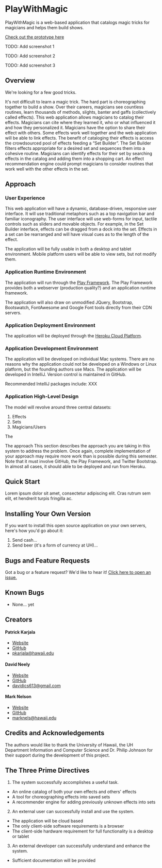PlayWithMagic
=============

PlayWithMagic is a web-based application that catalogs magic tricks for magicians and helps them build shows.

[Check out the prototype here](http://mark.nelson.engineer/PlayWithMagic/mockup/)

TODO:  Add screenshot 1

TODO:  Add screenshot 2

TODO:  Add screenshot 3

Overview
--------
We're looking for a few good tricks.

It's not difficult to learn a magic trick.  The hard part is choreographing together to build a show.
Over their careers, magicians see countless routines, learn thousands of methods, slights, banter and gaffs
(collectively called effects).  This web application allows magicians to catalog their effects.  Magicians
can cite where they learned it, who or what influenced it and how they personalized it.  Magicians
have the option to share their effect with others.  Some effects work well together and the web application will
be able to link effects.  The benefit of cataloging their effects is access the crowdsourced pool of
effects feeding a “Set Builder”.  The Set Builder filters effects appropriate for a desired set and sequences them
into a cohesive routine.  Magicians can identify effects for their set by searching effects in the catalog and adding
them into a shopping cart.  An effect recommendation engine could prompt magicians to consider routines that
work well with the other effects in the set.

Approach
--------
### User Experience
This web application will have a dynamic, database-driven, responsive user interface.  It will use traditional
metaphors such as a top navigation bar and familiar iconography.  The user interface will use web-forms for
input, tactile controls such as sliders and movable objects.  For example, in the Set Builder interface, effects
can be dragged from a dock into the set.  Effects in a set can be rearranged and will have visual cues as to
the length of the effect.

The application will be fully usable in both a desktop and tablet environment.  Mobile platform users will be able
to view sets, but not modify them.

### Application Runtime Environment
The application will run through the [Play Framework](https://www.playframework.com).  The Play Framework provides
both a webserver (production quality?) and an application runtime framework.

The application will also draw on unmodified JQuery, Bootstrap, Bootswatch, FontAwesome and Google Font tools directly
from their CDN servers.

### Application Deployment Environment
The application will be deployed through the [Heroku Cloud Platform](https://www.heroku.com).

### Application Development Environment
The application will be developed on individual Mac systems.
There are no reasons why the application could not be developed on a Windows or Linux platform, but the founding
authors use Macs.
The application will be developed in IntelliJ.  Version control is maintained in GitHub.

Recommended IntelliJ packages include:
XXX

### Application High-Level Design
The model will revolve around three central datasets:
1. Effects
2. Sets
3. Magicians/Users

The

The approach
This section describes the approach you are taking in this system to address the problem. Once again, complete implementation of your approach may require more work than is possible during this semester. Note that it must involve GitHub, the Play Framework, and Twitter Bootstrap. In almost all cases, it should able to be deployed and run from Heroku.

Quick Start
-----------
Lorem ipsum dolor sit amet, consectetur adipiscing elit. Cras rutrum sem elit, et hendrerit turpis fringilla ac.

Installing Your Own Version
---------------------------
If you want to install this open source application on your own servers, here's how you'd go about it:

1. Send cash...
2. Send beer (it's a form of currency at UH)...

Bugs and Feature Requests
-------------------------
Got a bug or a feature request?  We'd like to hear it!  [Click here to open an issue.](https://github.com/pkarjala/PlayWithMagic/issues/new "New Issue")

Known Bugs
----------
 * None... yet

Creators
--------
#### Patrick Karjala
 * [Website](http://patrickakarjala.wordpress.com)
 * [GitHub](https://github.com/pkarjala/)
 * [pkarjala@hawaii.edu](mailto:pkarjala@hawaii.edu)

#### David Neely
 * [Website](http://davidneely.wordpress.com)
 * [GitHub](https://github.com/davidkneely)
 * [davidics613@gmail.com](mailto:davidics613@gmail.com)


#### Mark Nelson
 * [Website](http://mark.nelson.engineer)
 * [GitHub](https://github.com/marknelsonengineer)
 * [marknels@hawaii.edu](mailto:marknels@hawaii.edu)


Credits and Acknowledgements
-----------------------------
The authors would like to thank the University of Hawaii, the UH Department Information and Computer Science and Dr. Philip Johnson for their support during the development of this project.

The Three Prime Directives
--------------------------
1. The system successfully accomplishes a useful task.
  * An online catalog of both your own effects and others' effects
  * A tool for choreographing effects into saved sets
  * A recommender engine for adding previously unknown effects into sets
2. An external user can successfully install and use the system.
  * The application will be cloud based
  * The only client-side software requirements is a browser
  * The client-side hardware requirement for full functionality is a desktop or tablet
3. An external developer can successfully understand and enhance the system.
  * Sufficient documentation will be provided

